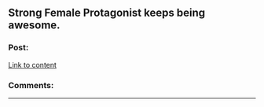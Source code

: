 ## Strong Female Protagonist keeps being awesome.

### Post:

[Link to content]()

### Comments:

---

